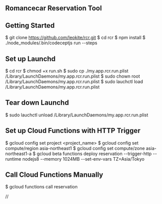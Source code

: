 Romancecar Reservation Tool
----------

Getting Started
----------
  $ git clone https://github.com/leokite/rcr.git
  $ cd rcr
  $ npm install
  $ ./node_modules/.bin/codeceptjs run --steps

Set up Launchd
----------
  $ cd rcr
  $ chmod +x run.sh
  $ sudo cp ./my.app.rcr.run.plist /Library/LaunchDaemons/my.app.rcr.run.plist
  $ sudo chown root /Library/LaunchDaemons/my.app.rcr.run.plist
  $ sudo lauchctl load /Library/LaunchDaemons/my.app.rcr.run.plist

Tear down Launchd
----------
  $ sudo lauchctl unload /Library/LaunchDaemons/my.app.rcr.run.plist

Set up Cloud Functions with HTTP Trigger
----------
   $ gcloud config set project <project_name>
   $ gcloud config set compute/region asia-northeast1
   $ gcloud config set compute/zone asia-northeast1-a
   $ gcloud beta functions deploy reservation --trigger-http --runtime nodejs8 --memory 1024MB --set-env-vars TZ=Asia/Tokyo

Call Cloud Functions Manually
-----------
   $ gcloud functions call reservation

//
